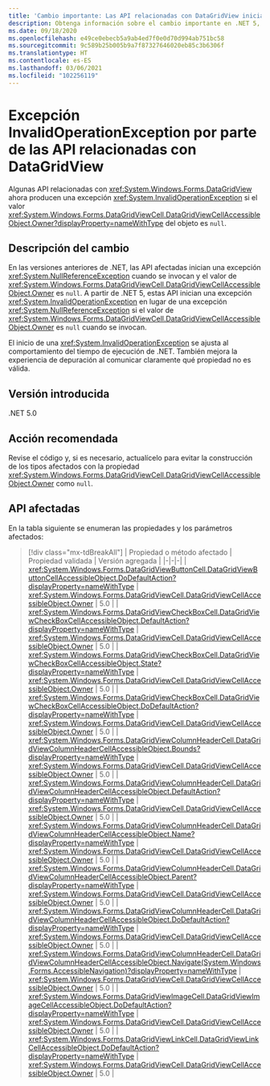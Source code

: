 ```yaml
---
title: 'Cambio importante: Las API relacionadas con DataGridView inician una excepción InvalidOperationException'
description: Obtenga información sobre el cambio importante en .NET 5, donde algunas API relacionadas con DataGridView inician una excepción si el valor de DataGridViewCellAccessibleObject.Owner del objeto es NULL.
ms.date: 09/18/2020
ms.openlocfilehash: e49ce0ebecb5a9ab4ed7f0e0d70d994ab751bc58
ms.sourcegitcommit: 9c589b25b005b9a7f87327646020eb85c3b6306f
ms.translationtype: HT
ms.contentlocale: es-ES
ms.lasthandoff: 03/06/2021
ms.locfileid: "102256119"
---
```

# <a name="datagridview-related-apis-now-throw-invalidoperationexception"></a>Excepción InvalidOperationException por parte de las API relacionadas con DataGridView

Algunas API relacionadas con <xref:System.Windows.Forms.DataGridView> ahora producen una excepción <xref:System.InvalidOperationException> si el valor <xref:System.Windows.Forms.DataGridViewCell.DataGridViewCellAccessibleObject.Owner?displayProperty=nameWithType> del objeto es `null`.

## <a name="change-description"></a>Descripción del cambio

En las versiones anteriores de .NET, las API afectadas inician una excepción <xref:System.NullReferenceException> cuando se invocan y el valor de <xref:System.Windows.Forms.DataGridViewCell.DataGridViewCellAccessibleObject.Owner> es `null`. A partir de .NET 5, estas API inician una excepción <xref:System.InvalidOperationException> en lugar de una excepción <xref:System.NullReferenceException> si el valor de <xref:System.Windows.Forms.DataGridViewCell.DataGridViewCellAccessibleObject.Owner> es `null` cuando se invocan.

El inicio de una <xref:System.InvalidOperationException> se ajusta al comportamiento del tiempo de ejecución de .NET. También mejora la experiencia de depuración al comunicar claramente qué propiedad no es válida.

## <a name="version-introduced"></a>Versión introducida

.NET 5.0

## <a name="recommended-action"></a>Acción recomendada

Revise el código y, si es necesario, actualícelo para evitar la construcción de los tipos afectados con la propiedad <xref:System.Windows.Forms.DataGridViewCell.DataGridViewCellAccessibleObject.Owner> como `null`.

## <a name="affected-apis"></a>API afectadas

En la tabla siguiente se enumeran las propiedades y los parámetros afectados:

> [!div class="mx-tdBreakAll"]
> | Propiedad o método afectado | Propiedad validada | Versión agregada |
> |-|-|-|
> | <xref:System.Windows.Forms.DataGridViewButtonCell.DataGridViewButtonCellAccessibleObject.DoDefaultAction?displayProperty=nameWithType> | <xref:System.Windows.Forms.DataGridViewCell.DataGridViewCellAccessibleObject.Owner> | 5.0 |
> | <xref:System.Windows.Forms.DataGridViewCheckBoxCell.DataGridViewCheckBoxCellAccessibleObject.DefaultAction?displayProperty=nameWithType> | <xref:System.Windows.Forms.DataGridViewCell.DataGridViewCellAccessibleObject.Owner> | 5.0 |
> | <xref:System.Windows.Forms.DataGridViewCheckBoxCell.DataGridViewCheckBoxCellAccessibleObject.State?displayProperty=nameWithType> | <xref:System.Windows.Forms.DataGridViewCell.DataGridViewCellAccessibleObject.Owner> | 5.0 |
> | <xref:System.Windows.Forms.DataGridViewCheckBoxCell.DataGridViewCheckBoxCellAccessibleObject.DoDefaultAction?displayProperty=nameWithType> | <xref:System.Windows.Forms.DataGridViewCell.DataGridViewCellAccessibleObject.Owner> | 5.0 |
> | <xref:System.Windows.Forms.DataGridViewColumnHeaderCell.DataGridViewColumnHeaderCellAccessibleObject.Bounds?displayProperty=nameWithType> | <xref:System.Windows.Forms.DataGridViewCell.DataGridViewCellAccessibleObject.Owner> | 5.0 |
> | <xref:System.Windows.Forms.DataGridViewColumnHeaderCell.DataGridViewColumnHeaderCellAccessibleObject.DefaultAction?displayProperty=nameWithType> | <xref:System.Windows.Forms.DataGridViewCell.DataGridViewCellAccessibleObject.Owner> | 5.0 |
> | <xref:System.Windows.Forms.DataGridViewColumnHeaderCell.DataGridViewColumnHeaderCellAccessibleObject.Name?displayProperty=nameWithType> | <xref:System.Windows.Forms.DataGridViewCell.DataGridViewCellAccessibleObject.Owner> | 5.0 |
> | <xref:System.Windows.Forms.DataGridViewColumnHeaderCell.DataGridViewColumnHeaderCellAccessibleObject.Parent?displayProperty=nameWithType> | <xref:System.Windows.Forms.DataGridViewCell.DataGridViewCellAccessibleObject.Owner> | 5.0 |
> | <xref:System.Windows.Forms.DataGridViewColumnHeaderCell.DataGridViewColumnHeaderCellAccessibleObject.DoDefaultAction?displayProperty=nameWithType> | <xref:System.Windows.Forms.DataGridViewCell.DataGridViewCellAccessibleObject.Owner> | 5.0 |
> | <xref:System.Windows.Forms.DataGridViewColumnHeaderCell.DataGridViewColumnHeaderCellAccessibleObject.Navigate(System.Windows.Forms.AccessibleNavigation)?displayProperty=nameWithType> | <xref:System.Windows.Forms.DataGridViewCell.DataGridViewCellAccessibleObject.Owner> | 5.0 |
> | <xref:System.Windows.Forms.DataGridViewImageCell.DataGridViewImageCellAccessibleObject.DoDefaultAction?displayProperty=nameWithType> | <xref:System.Windows.Forms.DataGridViewCell.DataGridViewCellAccessibleObject.Owner> | 5.0 |
> | <xref:System.Windows.Forms.DataGridViewLinkCell.DataGridViewLinkCellAccessibleObject.DoDefaultAction?displayProperty=nameWithType> | <xref:System.Windows.Forms.DataGridViewCell.DataGridViewCellAccessibleObject.Owner> | 5.0 |

<!--

### Affected APIs

- `M:System.Windows.Forms.DataGridViewButtonCell.DataGridViewButtonCellAccessibleObject.DoDefaultAction`
- `P:System.Windows.Forms.DataGridViewCheckBoxCell.DataGridViewCheckBoxCellAccessibleObject.DefaultAction`
- `P:System.Windows.Forms.DataGridViewCheckBoxCell.DataGridViewCheckBoxCellAccessibleObject.State`
- `M:System.Windows.Forms.DataGridViewCheckBoxCell.DataGridViewCheckBoxCellAccessibleObject.DoDefaultAction`
- `P:System.Windows.Forms.DataGridViewColumnHeaderCell.DataGridViewColumnHeaderCellAccessibleObject.Bounds`
- `P:System.Windows.Forms.DataGridViewColumnHeaderCell.DataGridViewColumnHeaderCellAccessibleObject.DefaultAction`
- `P:System.Windows.Forms.DataGridViewColumnHeaderCell.DataGridViewColumnHeaderCellAccessibleObject.Name`
- `P:System.Windows.Forms.DataGridViewColumnHeaderCell.DataGridViewColumnHeaderCellAccessibleObject.Parent`
- `M:System.Windows.Forms.DataGridViewColumnHeaderCell.DataGridViewColumnHeaderCellAccessibleObject.DoDefaultAction`
- `M:System.Windows.Forms.DataGridViewColumnHeaderCell.DataGridViewColumnHeaderCellAccessibleObject.Navigate(System.Windows.Forms.AccessibleNavigation)`
- `M:System.Windows.Forms.DataGridViewImageCell.DataGridViewImageCellAccessibleObject.DoDefaultAction`
- `M:System.Windows.Forms.DataGridViewLinkCell.DataGridViewLinkCellAccessibleObject.DoDefaultAction`

### Category

Windows Forms

-->
